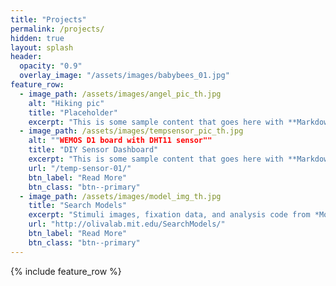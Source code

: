 ```yaml
---
title: "Projects"
permalink: /projects/
hidden: true
layout: splash
header:
  opacity: "0.9"
  overlay_image: "/assets/images/babybees_01.jpg"
feature_row:
  - image_path: /assets/images/angel_pic_th.jpg
    alt: "Hiking pic"
    title: "Placeholder"
    excerpt: "This is some sample content that goes here with **Markdown** formatting."
  - image_path: /assets/images/tempsensor_pic_th.jpg
    alt: ""WEMOS D1 board with DHT11 sensor""
    title: "DIY Sensor Dashboard"
    excerpt: "This is some sample content that goes here with **Markdown** formatting."
    url: "/temp-sensor-01/"
    btn_label: "Read More"
    btn_class: "btn--primary"
  - image_path: /assets/images/model_img_th.jpg
    title: "Search Models"
    excerpt: "Stimuli images, fixation data, and analysis code from *Modeling Search for People in 900 Scenes*."
    url: "http://olivalab.mit.edu/SearchModels/"
    btn_label: "Read More"
    btn_class: "btn--primary"
---
```


{% include feature_row %}
